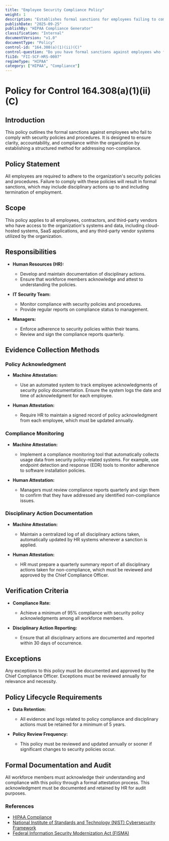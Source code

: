 ```yaml
---
title: "Employee Security Compliance Policy"
weight: 1
description: "Establishes formal sanctions for employees failing to comply with security policies and procedures."
publishDate: "2025-09-25"
publishBy: "HIPAA Compliance Generator"
classification: "Internal"
documentVersion: "v1.0"
documentType: "Policy"
control-id: "164.308(a)(1)(ii)(C)"
control-question: "Do you have formal sanctions against employees who fail to comply with security policies and procedures? (R)"
fiiId: "FII-SCF-HRS-0007"
regimeType: "HIPAA"
category: ["HIPAA", "Compliance"]
---
```


# Policy for Control 164.308(a)(1)(ii)(C)

## Introduction
This policy outlines the formal sanctions against employees who fail to comply with security policies and procedures. It is designed to ensure clarity, accountability, and compliance within the organization by establishing a structured method for addressing non-compliance.

## Policy Statement
All employees are required to adhere to the organization's security policies and procedures. Failure to comply with these policies will result in formal sanctions, which may include disciplinary actions up to and including termination of employment.

## Scope
This policy applies to all employees, contractors, and third-party vendors who have access to the organization's systems and data, including cloud-hosted systems, SaaS applications, and any third-party vendor systems utilized by the organization.

## Responsibilities
- **Human Resources (HR):** 
  - Develop and maintain documentation of disciplinary actions.
  - Ensure that workforce members acknowledge and attest to understanding the policies.
  
- **IT Security Team:** 
  - Monitor compliance with security policies and procedures.
  - Provide regular reports on compliance status to management.

- **Managers:** 
  - Enforce adherence to security policies within their teams.
  - Review and sign the compliance reports quarterly.

## Evidence Collection Methods

### Policy Acknowledgment
- **Machine Attestation:** 
  - Use an automated system to track employee acknowledgments of security policy documentation. Ensure the system logs the date and time of acknowledgment for each employee.
  
- **Human Attestation:** 
  - Require HR to maintain a signed record of policy acknowledgment from each employee, which must be updated annually.

### Compliance Monitoring
- **Machine Attestation:** 
  - Implement a compliance monitoring tool that automatically collects usage data from security policy-related systems. For example, use endpoint detection and response (EDR) tools to monitor adherence to software installation policies.
  
- **Human Attestation:** 
  - Managers must review compliance reports quarterly and sign them to confirm that they have addressed any identified non-compliance issues.

### Disciplinary Action Documentation
- **Machine Attestation:** 
  - Maintain a centralized log of all disciplinary actions taken, automatically updated by HR systems whenever a sanction is applied.
  
- **Human Attestation:** 
  - HR must prepare a quarterly summary report of all disciplinary actions taken for non-compliance, which must be reviewed and approved by the Chief Compliance Officer.

## Verification Criteria
- **Compliance Rate:** 
  - Achieve a minimum of 95% compliance with security policy acknowledgments among all workforce members.
  
- **Disciplinary Action Reporting:** 
  - Ensure that all disciplinary actions are documented and reported within 30 days of occurrence.

## Exceptions
Any exceptions to this policy must be documented and approved by the Chief Compliance Officer. Exceptions must be reviewed annually for relevance and necessity.

## Policy Lifecycle Requirements
- **Data Retention:** 
  - All evidence and logs related to policy compliance and disciplinary actions must be retained for a minimum of 5 years.
  
- **Policy Review Frequency:** 
  - This policy must be reviewed and updated annually or sooner if significant changes to security policies occur.

## Formal Documentation and Audit
All workforce members must acknowledge their understanding and compliance with this policy through a formal attestation process. This acknowledgment must be documented and retained by HR for audit purposes.

### References
- [HIPAA Compliance](https://www.hhs.gov/hipaa/index.html)
- [National Institute of Standards and Technology (NIST) Cybersecurity Framework](https://www.nist.gov/cyberframework)
- [Federal Information Security Modernization Act (FISMA)](https://www.congress.gov/bill/113th-congress/house-bill/1163)